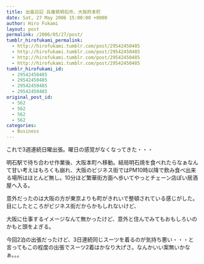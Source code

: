 ```yaml
---
title: 出張日記 兵庫県明石市、大阪府本町
date: Sat, 27 May 2006 15:00:00 +0000
author: Hiro Fukami
layout: post
permalink: /2006/05/27/post/
tumblr_hirofukami_permalink:
  - http://hirofukami.tumblr.com/post/29542450485
  - http://hirofukami.tumblr.com/post/29542450485
  - http://hirofukami.tumblr.com/post/29542450485
  - http://hirofukami.tumblr.com/post/29542450485
tumblr_hirofukami_id:
  - 29542450485
  - 29542450485
  - 29542450485
  - 29542450485
original_post_id:
  - 562
  - 562
  - 562
  - 562
categories:
  - Business
---
```

<div class="section">
  <p>
    これで3週連続日曜出張。曜日の感覚がなくなってきた・・・
  </p>
  
  <p>
    明石駅で待ち合わせ作業後、大阪本町へ移動。結局明石焼を食べれたらなぁなんて甘い考えはもろくも崩れ、大阪のビジネス街ではPM10時以降で飲み食べ出来る場所はほとんど無し。10分ほど繁華街方面へ歩いてやっとチェーン店ぽい居酒屋へ入る。
  </p>
  
  <p>
    意外だったのは大阪の方が東京よりも町がきれいで整頓されている感じがした。目にしたところがビジネス街だからかもしれないけど、
  </p>
  
  <p>
    大阪に仕事するイメージなんて無かったけど、意外と住んでみてもおもしろいのかもと頭をよぎる。
  </p>
  
  <p>
    今回2泊の出張だったけど、3日連続同じスーツを着るのが気持ち悪い・・・と言ってもこの程度の出張でスーツ2着はかなり大げさ。なんかいい案無いかなぁ。。。
  </p>
</div>